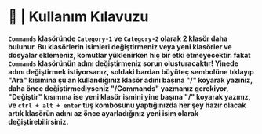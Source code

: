 # 🧐 | Kullanım Kılavuzu

**`Commands` klasöründe `Category-1` ve `Category-2` olarak 2 klasör daha bulunur. Bu klasörlerin isimleri değiştirmeniz veya yeni klasörler ve dosyalar eklemeniz, komutlar yüklenirken hiç bir etki etmeyecektir. fakat `Commands` klasörünün adını değiştirmeniz sorun oluşturacaktır! Yinede adını değiştirmek istiyorsanız, soldaki bardan büyüteç sembolüne tıklayıp "Ara" kısımına şu an kullandığınız klasör adını başına "/" koyarak yazınız, daha önce değiştirmediyseniz "/Commands" yazmanız gerekiyor, "Değiştir" kısımına ise yeni klasör ismini yine başına "/" koyarak yazınız, ve `ctrl + alt + enter` tuş kombosunu yaptığınızda her şey hazır olacak artık klasörün adını az önce ayarladığınız yeni isim olarak değiştirebilirsiniz.**
